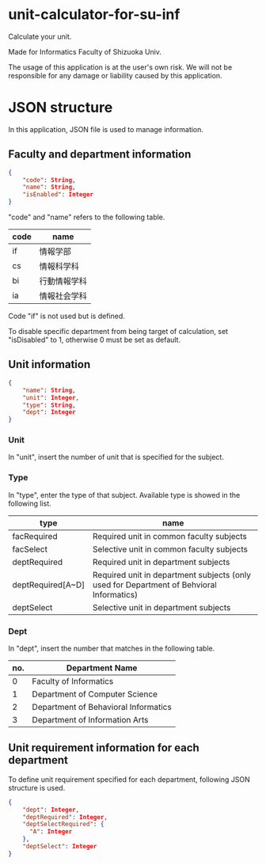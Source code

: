 # unit-calculator-for-su-inf

Calculate your unit.

Made for Informatics Faculty of Shizuoka Univ.

The usage of this application is at the user's own risk.
We will not be responsible for any damage or liability caused by this application.

# JSON structure

In this application, JSON file is used to manage information.

## Faculty and department information

```json
{
    "code": String,
    "name": String,
    "isEnabled": Integer
}
```

"code" and "name" refers to the following table.

|code|name|
|----|----|
|if|情報学部|
|cs|情報科学科|
|bi|行動情報学科|
|ia|情報社会学科|

Code "if" is not used but is defined.

To disable specific department from being target of calculation, set "isDisabled" to 1, otherwise 0 must be set as default.

## Unit information

```json
{
    "name": String,
    "unit": Integer,
    "type": String,
    "dept": Integer
}
```

### Unit

In "unit", insert the number of unit that is specified for the subject.

### Type

In "type", enter the type of that subject. Available type is showed in the following list.

|type|name|
|----|----|
|facRequired|Required unit in common faculty subjects|
|facSelect|Selective unit in common faculty subjects|
|deptRequired|Required unit in department subjects|
|deptRequired[A~D]|Required unit in department subjects (only used for Department of Behvioral Informatics)
|deptSelect|Selective unit in department subjects|

### Dept

In "dept", insert the number that matches in the following table.

|no.|Department Name|
|---|---------------|
|0  |Faculty of Informatics|
|1  |Department of Computer Science|
|2  |Department of Behavioral Informatics|
|3  |Department of Information Arts|

## Unit requirement information for each department

To define unit requirement specified for each department, following JSON structure is used.

```json
{
    "dept": Integer,
    "deptRequired": Integer,
    "deptSelectRequired": {
      "A": Integer
    },
    "deptSelect": Integer
}
```
